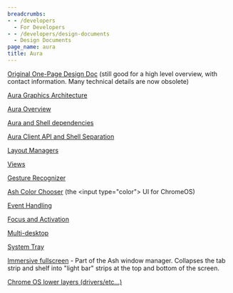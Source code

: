 ```yaml
---
breadcrumbs:
- - /developers
  - For Developers
- - /developers/design-documents
  - Design Documents
page_name: aura
title: Aura
---
```


[Original One-Page Design
Doc](/developers/design-documents/aura-desktop-window-manager) (still good for a
high level overview, with contact information. Many technical details are now
obsolete)

[Aura Graphics
Architecture](/developers/design-documents/aura/graphics-architecture)

[Aura Overview](/developers/design-documents/aura/aura-overview)

[Aura and Shell
dependencies](/developers/design-documents/aura/aura-and-shell-dependencies)

[Aura Client API and Shell
Separation](/developers/design-documents/aura/client-api)

[Layout Managers](/developers/design-documents/aura/layout-managers)

[Views](/developers/design-documents/aura/views)

[Gesture Recognizer](/developers/design-documents/aura/gesture-recognizer)

[Ash Color Chooser](/developers/design-documents/aura/ash-color-chooser) (the
&lt;input type="color"&gt; UI for ChromeOS)

[Event Handling](/developers/design-documents/aura/event-handling)

[Focus and Activation](/developers/design-documents/aura/focus-and-activation)

[Multi-desktop](/developers/design-documents/aura/multi-desktop)

[System Tray](/developers/design-documents/aura/system-tray)

[Immersive fullscreen](/developers/design-documents/immersive-fullscreen) - Part
of the Ash window manager. Collapses the tab strip and shelf into "light bar"
strips at the top and bottom of the screen.

[Chrome OS lower layers
(drivers/etc...)](/chromium-os/chromeos-graphics-reading-list)